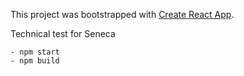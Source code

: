 This project was bootstrapped with [Create React App](https://github.com/facebookincubator/create-react-app).

Technical test for Seneca
```
- npm start
- npm build
```
